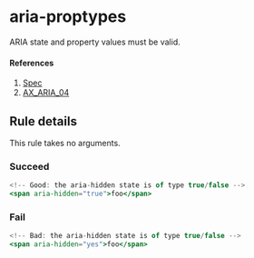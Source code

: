 # aria-proptypes

ARIA state and property values must be valid.

#### References

1.  [Spec](https://www.w3.org/TR/wai-aria/states_and_properties)
2.  [AX_ARIA_04](https://github.com/GoogleChrome/accessibility-developer-tools/wiki/Audit-Rules#ax_aria_04)

## Rule details

This rule takes no arguments.

### Succeed

```jsx
<!-- Good: the aria-hidden state is of type true/false -->
<span aria-hidden="true">foo</span>
```

### Fail

```jsx
<!-- Bad: the aria-hidden state is of type true/false -->
<span aria-hidden="yes">foo</span>
```
